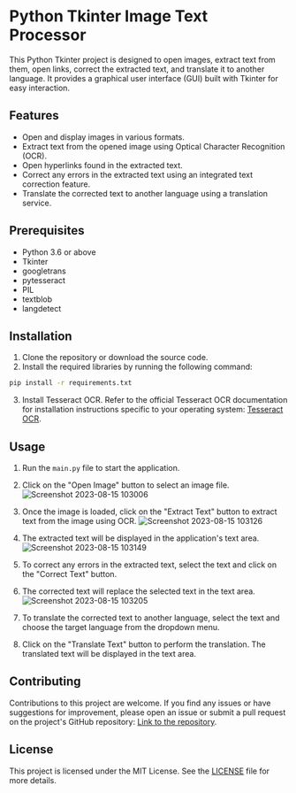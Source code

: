 # Python Tkinter Image Text Processor

This Python Tkinter project is designed to open images, extract text from them, open links, correct the extracted text, and translate it to another language. It provides a graphical user interface (GUI) built with Tkinter for easy interaction.

## Features

- Open and display images in various formats.
- Extract text from the opened image using Optical Character Recognition (OCR).
- Open hyperlinks found in the extracted text.
- Correct any errors in the extracted text using an integrated text correction feature.
- Translate the corrected text to another language using a translation service.

## Prerequisites

- Python 3.6 or above
- Tkinter
- googletrans
- pytesseract
- PIL
- textblob
- langdetect

## Installation

1. Clone the repository or download the source code.
1. Install the required libraries by running the following command:

```bash
pip install -r requirements.txt
```

3. Install Tesseract OCR. Refer to the official Tesseract OCR documentation for installation instructions specific to your operating system: [Tesseract OCR](https://tesseract-ocr.github.io/tessdoc/Installation.html).

## Usage

1. Run the `main.py` file to start the application.
1. Click on the "Open Image" button to select an image file.
![Screenshot 2023-08-15 103006](https://github.com/bcsamrudh/Image-Text-Processor/assets/114090255/b5cfdcda-1bb0-425c-b5c2-2548d2a00a43)
1. Once the image is loaded, click on the "Extract Text" button to extract text from the image using OCR.
![Screenshot 2023-08-15 103126](https://github.com/bcsamrudh/Image-Text-Processor/assets/114090255/6906f0b3-e5cb-4907-8f64-7f6b36572510)

1. The extracted text will be displayed in the application's text area.
![Screenshot 2023-08-15 103149](https://github.com/bcsamrudh/Image-Text-Processor/assets/114090255/22564a49-2c9e-4399-96e0-48c0cf99a1b0)

1. To correct any errors in the extracted text, select the text and click on the "Correct Text" button.
1. The corrected text will replace the selected text in the text area.
![Screenshot 2023-08-15 103205](https://github.com/bcsamrudh/Image-Text-Processor/assets/114090255/87457b8e-1487-46a8-bca8-f7d3dfc7776b)

1. To translate the corrected text to another language, select the text and choose the target language from the dropdown menu.
1. Click on the "Translate Text" button to perform the translation. The translated text will be displayed in the text area.

## Contributing

Contributions to this project are welcome. If you find any issues or have suggestions for improvement, please open an issue or submit a pull request on the project's GitHub repository: [Link to the repository]([https://github.com/bcsamrudh/Image-Text-Processor]).

## License

This project is licensed under the MIT License. See the [LICENSE](LICENSE) file for more details.
